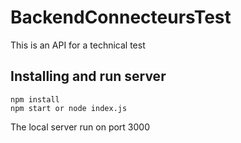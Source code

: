 # BackendConnecteursTest

This is an API for a technical test

## Installing and run server

```
npm install
npm start or node index.js
```

The local server run on port 3000
